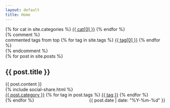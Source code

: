 ```yaml
---
layout: default
title: Home
---
```

<div class="header categories">
    <div>
    {% for cat in site.categories %}
        <a class="topic-category" href="#0">{{ cat[0] }}</a>
    {% endfor %}
    </div>
    {% comment %}
    <div>
    commented tags from top
    {% for tag in site.tags %}
        <a class="topic-tag" href="#0">{{ tag[0] }}</a>
    {% endfor %}
    </div>
    {% endcomment %}
</div>
<div class="posts">
  {% for post in site.posts %}
    <article id="{{ post.title | slugify }}" class="post {% for tag in  post.tags %}{{ tag }} {% endfor %}{{ post.category }}">
      <div class="title">
        <h2>
          {{ post.title }}
          <a title='permalink' class="topic-slug" href="#{{ post.title | slugify }}"><i class="linkify icon"></i></a>
        </h2>
      </div>
      <div class="entry">
        {{ post.content }}
      </div>
      {% include social-share.html %}
      <div class="tags">
        <a class="tag topic-category" href="#0">{{ post.category }}</a>
        {% for tag in post.tags %}
          <a class="tag topic-tag" href="#0">{{ tag }}</a>
        {% endfor %}
        <span style="float: right;">{{ post.date | date: "%Y-%m-%d" }}</span>
      </div>
    </article>
  {% endfor %}
</div>
